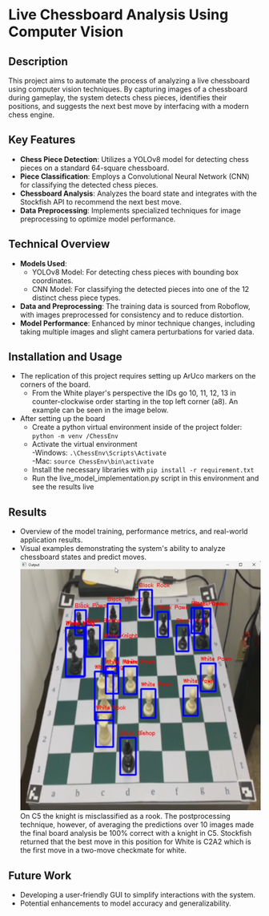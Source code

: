 # Live Chessboard Analysis Using Computer Vision

## Description
This project aims to automate the process of analyzing a live chessboard using computer vision techniques. By capturing images of a chessboard during gameplay, the system detects chess pieces, identifies their positions, and suggests the next best move by interfacing with a modern chess engine.

## Key Features
- **Chess Piece Detection**: Utilizes a YOLOv8 model for detecting chess pieces on a standard 64-square chessboard.
- **Piece Classification**: Employs a Convolutional Neural Network (CNN) for classifying the detected chess pieces.
- **Chessboard Analysis**: Analyzes the board state and integrates with the Stockfish API to recommend the next best move.
- **Data Preprocessing**: Implements specialized techniques for image preprocessing to optimize model performance.

## Technical Overview
- **Models Used**: 
  - YOLOv8 Model: For detecting chess pieces with bounding box coordinates.
  - CNN Model: For classifying the detected pieces into one of the 12 distinct chess piece types.
- **Data and Preprocessing**: The training data is sourced from Roboflow, with images preprocessed for consistency and to reduce distortion.
- **Model Performance**: Enhanced by minor technique changes, including taking multiple images and slight camera perturbations for varied data.

## Installation and Usage
- The replication of this project requires setting up ArUco markers on the corners of the board.
  - From the White player's perspective the IDs go 10, 11, 12, 13 in counter-clockwise order starting in the top left corner (a8).
  An example can be seen in the image below.
- After setting up the board
  - Create a python virtual environment inside of the project folder: `python -m venv /ChessEnv`  
  - Activate the virtual environment  
      -Windows: `.\ChessEnv\Scripts\Activate`  
      -Mac: `source ChessEnv\bin\activate`  
  - Install the necessary libraries with `pip install -r requirement.txt`  
  - Run the live_model_implementation.py script in this environment and see the results live

## Results
- Overview of the model training, performance metrics, and real-world application results.
- Visual examples demonstrating the system's ability to analyze chessboard states and predict moves.
  ![Example of Board Analysis](https://github.com/ZebZimmer/ChessComputerVisionProject/blob/main/Pictures/perfect_read.png)  
On C5 the knight is misclassified as a rook. The postprocessing technique, however, of averaging the predictions over 10 images made the final board analysis be 100% correct with a knight in C5. Stockfish returned that the best move in this position for White is C2A2 which is the first move in a two-move checkmate for white.

## Future Work
- Developing a user-friendly GUI to simplify interactions with the system.
- Potential enhancements to model accuracy and generalizability.
